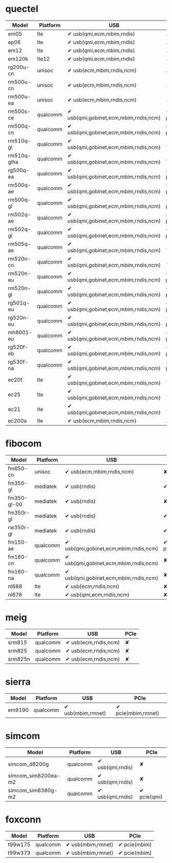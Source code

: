 # quectel
Model | Platform | USB  | PCIe 
--- | --- | --- | ---
em05 | lte |✔ usb(qmi,ecm,mbim,rndis) | ✘
ep06 | lte |✔ usb(qmi,ecm,mbim,rndis) | ✘
em12 | lte |✔ usb(qmi,ecm,mbim,rndis) | ✘
em120k | lte12 |✔ usb(qmi,ecm,mbim,rndis) | ✘
rg200u-cn | unisoc |✔ usb(ecm,mbim,rndis,ncm) | ✘
rm500u-cn | unisoc |✔ usb(ecm,mbim,rndis,ncm) | ✘
rm500u-ea | unisoc |✔ usb(ecm,mbim,rndis,ncm) | ✘
rm500s-ce | qualcomm |✔ usb(qmi,gobinet,ecm,mbim,rndis,ncm) | ✔ pcie(qmi,gobinet,mbim)
rm500q-cn | qualcomm |✔ usb(qmi,gobinet,ecm,mbim,rndis,ncm) | ✔ pcie(qmi,gobinet,mbim)
rm510q-gl | qualcomm |✔ usb(qmi,gobinet,ecm,mbim,rndis,ncm) | ✘
rm510q-glha | qualcomm |✔ usb(qmi,gobinet,ecm,mbim,rndis,ncm) | ✘
rg500q-ea | qualcomm |✔ usb(qmi,gobinet,ecm,mbim,rndis,ncm) | ✔ pcie(qmi,gobinet,mbim)
rm500q-ae | qualcomm |✔ usb(qmi,gobinet,ecm,mbim,rndis,ncm) | ✔ pcie(qmi,gobinet,mbim)
rm500q-gl | qualcomm |✔ usb(qmi,gobinet,ecm,mbim,rndis,ncm) | ✔ pcie(qmi,gobinet,mbim)
rm502q-ae | qualcomm |✔ usb(qmi,gobinet,ecm,mbim,rndis,ncm) | ✔ pcie(qmi,gobinet,mbim)
rm502q-gl | qualcomm |✔ usb(qmi,gobinet,ecm,mbim,rndis,ncm) | ✔ pcie(qmi,gobinet,mbim)
rm505q-ae | qualcomm |✔ usb(qmi,gobinet,ecm,mbim,rndis,ncm) | ✘
rm520n-cn | qualcomm |✔ usb(qmi,gobinet,ecm,mbim,rndis,ncm) | ✘
rm520n-eu | qualcomm |✔ usb(qmi,gobinet,ecm,mbim,rndis,ncm) | ✔ pcie(qmi,gobinet,mbim)
rm520n-gl | qualcomm |✔ usb(qmi,gobinet,ecm,mbim,rndis,ncm) | ✔ pcie(qmi,gobinet,mbim)
rg501q-eu | qualcomm |✔ usb(qmi,gobinet,ecm,mbim,rndis,ncm) | ✔ pcie(qmi,gobinet,mbim)
rg520n-eu | qualcomm |✔ usb(qmi,gobinet,ecm,mbim,rndis,ncm) | ✔ pcie(qmi,gobinet,mbim)
mh8001-eu | qualcomm |✔ usb(qmi,gobinet,ecm,mbim,rndis,ncm) | ✔ pcie(qmi,gobinet,mbim)
rg520f-eb | qualcomm |✔ usb(qmi,gobinet,ecm,mbim,rndis,ncm) | ✔ pcie(qmi,gobinet,mbim)
rg530f-na | qualcomm |✔ usb(qmi,gobinet,ecm,mbim,rndis,ncm) | ✔ pcie(qmi,gobinet,mbim)
ec20f | lte |✔ usb(qmi,gobinet,ecm,mbim,rndis,ncm) | ✘
ec25 | lte |✔ usb(qmi,gobinet,ecm,mbim,rndis,ncm) | ✘
ec21 | lte |✔ usb(qmi,gobinet,ecm,mbim,rndis,ncm) | ✘
ec200a | lte |✔ usb(ecm,mbim,rndis,ncm) | ✘

# fibocom
Model | Platform | USB  | PCIe 
--- | --- | --- | ---
fm650-cn | unisoc |✔ usb(ecm,mbim,rndis,ncm) | ✘
fm350-gl | mediatek |✔ usb(rndis) | ✔ pcie(mbim)
fm350-gl-00 | mediatek |✔ usb(rndis) | ✘
fm350r-gl | mediatek |✔ usb(rndis) | ✔ pcie(mbim)
rw350r-gl | mediatek |✔ usb(rndis) | ✔ pcie(mbim)
fm150-ae | qualcomm |✔ usb(qmi,gobinet,ecm,mbim,rndis,ncm) | ✔ pcie(qmi,mbim)
fm160-cn | qualcomm |✔ usb(qmi,gobinet,ecm,mbim,rndis,ncm) | ✘
fm160-na | qualcomm |✔ usb(qmi,gobinet,ecm,mbim,rndis,ncm) | ✘
nl668 | lte |✔ usb(ecm,rndis,ncm) | ✘
nl678 | lte |✔ usb(qmi,ecm,rndis,ncm) | ✘

# meig
Model | Platform | USB  | PCIe 
--- | --- | --- | ---
srm815 | qualcomm |✔ usb(ecm,rndis,ncm) | ✘
srm825 | qualcomm |✔ usb(ecm,rndis,ncm) | ✘
srm825n | qualcomm |✔ usb(ecm,rndis,ncm) | ✘

# sierra
Model | Platform | USB  | PCIe 
--- | --- | --- | ---
em9190 | qualcomm |✔ usb(mbim,rmnet) | ✔ pcie(mbim,rmnet)

# simcom
Model | Platform | USB  | PCIe 
--- | --- | --- | ---
simcom_d8200g | qualcomm |✔ usb(qmi,rndis) | ✘
simcom_sim8200ea-m2 | qualcomm |✔ usb(qmi,rndis) | ✘
simcom_sim8380g-m2 | qualcomm |✔ usb(qmi,rndis) | ✔ pcie(qmi)

# foxconn
Model | Platform | USB  | PCIe 
--- | --- | --- | ---
t99w175 | qualcomm |✔ usb(mbim,rmnet) | ✔ pcie(mbim)
t99w373 | qualcomm |✔ usb(mbim,rmnet) | ✔ pcie(mbim)
